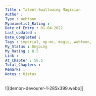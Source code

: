 ```yaml
---
Title : Talent-Swallowing Magician
Author : 
Type : Webtoon
Myanimelist_Rating : 
Date_of_Entry : 01-04-2022
Last_updated : 
Date_Completed : 
Tags : imperial, op-mc, magic, webtoon,
My_Status : Ongoing
My_Rating : 8.5
Link : 
At_Chapter : 50.5
Total_Chapters : 
Remarks : 
Notes : Hiatus
---
```

![[demon-devourer-1-285x399.webp]]